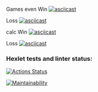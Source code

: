 Games
 even
  Win
    [![asciicast](https://asciinema.org/a/RsIXTTdMVOoVNNK1F4HmzHJPI.svg)](https://asciinema.org/a/RsIXTTdMVOoVNNK1F4HmzHJPI)

  Loss
   [![asciicast](https://asciinema.org/a/R8LglBRVZwG8OrjUAabNQI5Tl.svg)](https://asciinema.org/a/R8LglBRVZwG8OrjUAabNQI5Tl)
 
 calc
  Win
   [![asciicast](https://asciinema.org/a/q2bhnwsod5NxlFZavf4hSOzId.svg)](https://asciinema.org/a/q2bhnwsod5NxlFZavf4hSOzId)
  
  Loss
   [![asciicast](https://asciinema.org/a/CalWsx9AyS9zj9skztmA4slXG.svg)](https://asciinema.org/a/CalWsx9AyS9zj9skztmA4slXG)
### Hexlet tests and linter status:
[![Actions Status](https://github.com/Nesterrr/frontend-project-44/workflows/hexlet-check/badge.svg)](https://github.com/Nesterrr/frontend-project-44/actions)

[![Maintainability](https://api.codeclimate.com/v1/badges/df76292ac903de5beeca/maintainability)](https://codeclimate.com/github/Nesterrr/frontend-project-44/maintainability)

